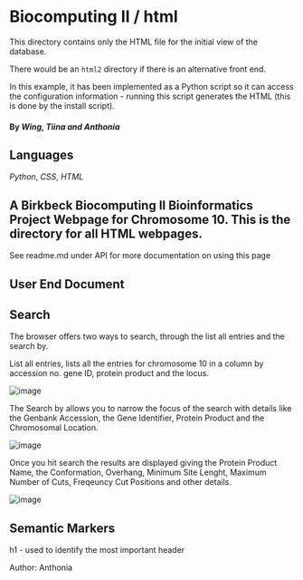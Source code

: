 Biocomputing II / html
======================

This directory contains only the HTML file for the initial view of the
database.

There would be an `html2` directory if there is an alternative front end.

In this example, it has been implemented as a Python script so it can
access the configuration information - running this script generates
the HTML (this is done by the install script).

#### By _**Wing, Tiina and Anthonia**_

## Languages
_Python_,
_CSS_,
_HTML_

## A Birkbeck Biocomputing II Bioinformatics Project Webpage for Chromosome 10. This is the directory for all HTML webpages.
See readme.md under API for more documentation on using this page


## User End Document

## Search
The browser offers two ways to search, through the list all entries and the search by.

List all entries, lists all the entries for chromosome 10 in a column by accession no. gene ID, protein product and the locus.

![image](https://user-images.githubusercontent.com/100699953/166474963-7f9a330b-f0a7-4506-959b-ff2c5cc28b7e.png)

The Search by allows you to narrow the focus of the search with details like the Genbank Accession, the Gene Identifier, Protein Product and the Chromosomal Location.

![image](https://user-images.githubusercontent.com/100699953/166475394-61b5752b-e41f-477c-844c-4fd1dd59182f.png)

Once you hit search the results are displayed giving the Protein Product Name, the Conformation, Overhang, Minimum Site Lenght, Maximum Number of Cuts, Freqeuncy Cut Positions and other details.

![image](https://user-images.githubusercontent.com/100699953/166475796-2bdc42a9-aa9d-4cc4-80e4-d35a67766f67.png)


## Semantic Markers

h1 - used to identify the most important header


Author: Anthonia 
